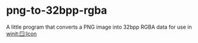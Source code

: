 # png-to-32bpp-rgba
A little program that converts a PNG image into 32bpp RGBA data for use in [winit::window::Icon](https://docs.rs/winit/0.22.2/winit/window/struct.Icon.html)
